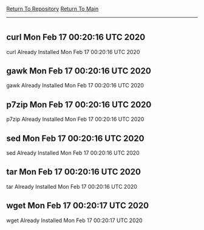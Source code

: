 [Return To Repository](https://github.com/deathbybandaid/piholeparser/)
[Return To Main](https://github.com/deathbybandaid/piholeparser/blob/master/RecentRunLogs/Mainlog.md)
____________________________________
# 
## curl Mon Feb 17 00:20:16 UTC 2020
curl Already Installed Mon Feb 17 00:20:16 UTC 2020
## gawk Mon Feb 17 00:20:16 UTC 2020
gawk Already Installed Mon Feb 17 00:20:16 UTC 2020
## p7zip Mon Feb 17 00:20:16 UTC 2020
p7zip Already Installed Mon Feb 17 00:20:16 UTC 2020
## sed Mon Feb 17 00:20:16 UTC 2020
sed Already Installed Mon Feb 17 00:20:16 UTC 2020
## tar Mon Feb 17 00:20:16 UTC 2020
tar Already Installed Mon Feb 17 00:20:16 UTC 2020
## wget Mon Feb 17 00:20:17 UTC 2020
wget Already Installed Mon Feb 17 00:20:17 UTC 2020
